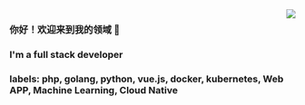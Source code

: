 <img align="right" src="https://github-readme-stats.vercel.app/api?username=hide-in-code&show_icons=true&icon_color=CE1D2D&text_color=718096&bg_color=ffffff" />

### 你好！欢迎来到我的领域 👋
### I'm a full stack developer
### labels: php, golang, python, vue.js, docker, kubernetes, Web APP, Machine Learning, Cloud Native
